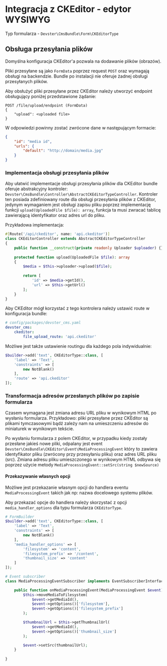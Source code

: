 # Integracja z CKEditor - edytor WYSIWYG

Typ formularza - `Devster\CmsBundle\Form\CKEditorType`

## Obsługa przesyłania plików

Domyślna konfiguracja CKEditor'a pozwala na dodawanie plików (obrazów). 

Pliki przesyłane są jako `FormData` poprzez request `POST` oraz wymagają obsługi na backendzie. Bundle po instalacji nie oferuje żadnej obsługi przesyłanych plików.

Aby obsłużyć pliki przesyłane przez CKEditor należy utworzyć endpoint obsługujący poniżej przedstawione żądanie:
```http
POST /file/upload/endpoint (FormData)
{
    "upload": <uploaded file>
}
```

W odpowiedzi powinny zostać zwrócone dane w następującym formacie:
```json
{
    "id": "media id", 
    "urls": {
        "default": "http://domain/media.jpg"
    }
}
```

### Implementacja obsługi przesyłania plików

Aby ułatwić implementacje obsługi przesyłania plików dla CKEditor bundle oferuje abstrakcyjny kontroler: `Devster\CmsBundle\Controller\AbstractCKEditorTypeController`. Kontroler ten posiada zdefiniowany route dla obsługi przesyłania plików z CKEditor, jedynym wymaganiem jest obsługi zapisu pliku poprzez implementację funkcji `upload(UploadedFile $file): array`, funkcja ta musi zwracać tablicę zawierającą identyfikator oraz adres url do pliku.

Przykładowa implementacja:
```php
#[Route('/api/ckeditor', name: 'api.ckeditor')]  
class CKEditorController extends AbstractCKEditorTypeController  
{  
    public function __construct(private readonly Uploader $uploader) {}  
  
    protected function upload(UploadedFile $file): array  
    {  
        $media = $this->uploader->upload($file);  
  
        return [  
            'id' => $media->getId(),  
            'url' => $this->getUrl()  
        ];  
    }  
}
```

Aby CKEditor mógł korzystać z tego kontrolera należy ustawić route w konfiguracja bundle:
```yml
# config/packages/devster_cms.yaml
devster_cms:
    ckeditor:
        file_upload_route: 'api.ckeditor'
```

Możliwe jest także ustawienie routingu dla każdego pola indywidualnie:
```php
$builder->add('text', CKEditorType::class, [  
    'label' => 'Text',  
    'constraints' => [  
        new NotBlank()  
    ],
    'route' => 'api.ckeditor'
]);
```

### Transformacja adresów przesłanych plików po zapisie formularza

Czasem wymagana jest zmiana adresu URL pliku w wynikowym HTML po wysłaniu formularza. Przykładowo: pliki przesyłane przez CKEditor są plikami tymczasowymi bądź zależy nam na umieszczeniu adresów do miniaturek w wynikowym tekście.

Po wysłaniu formularza z polem CKEditor, w przypadku kiedy zostały przesłane jakieś nowe pliki, odpalany jest event `Devster\CmsBundle\CKEditor\Event\MediaProcessingEvent` który to zawiera identyfikator pliku (zwrócony przy przesyłaniu pliku) oraz adres URL pliku (src). Zmiana adresu pliku umieszczonego w wynikowym HTML odbywa się poprzez użycie metody `MediaProcessingEvent::setSrc(string $newSource)` 

#### Przekazywanie własnych opcji

Możliwe jest przekazanie własnym opcji do handlera eventu `MediaProcessingEvent` takich jak np: nazwa docelowego systemu plików.

Aby przekazać opcje do handlera należy skorzystać z opcji `media_handler_options` dla typu formularza `CKEditorType`.

```php
# FormBuilder
$builder->add('text', CKEditorType::class, [  
    'label' => 'Text',  
    'constraints' => [  
        new NotBlank()  
    ],
    'media_handler_options' => [
        'filesystem' => 'content',
        'filesystem_prefix' => '/content',
        'thumbnail_size' => 'content'
    ]
]);

# Event subscriber
class MediaProcessingEventSubscriber implements EventSubscriberInterface {

    public function onMediaProcessingEvent(MediaProcessingEvent $event): void {
        $this->moveMediaToFilesystem(
            $event->getMediaId(),
            $event->getOptions()['filesystem'],
            $event->getOptions()['filesystem_prefix']
        );

        $thumbnailUrl = $this->getThumbnailUrl(
            $event->getMediaId(),
            $event->getOptions()['thumbnail_size']
        );

        $event->setSrc(thumbnailUrl);
    }
    
}
```
